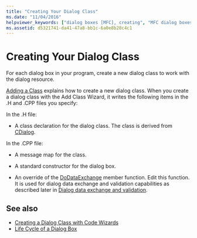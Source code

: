 ```yaml
---
title: "Creating Your Dialog Class"
ms.date: "11/04/2016"
helpviewer_keywords: ["dialog boxes [MFC], creating", "MFC dialog boxes [MFC], creating", "files [MFC], creating", "dialog classes [MFC], Add Class Wizard", "dialog classes [MFC], creating"]
ms.assetid: d5321741-da41-47a8-bb1c-6a0e8b28c4c1
---
```

# Creating Your Dialog Class

For each dialog box in your program, create a new dialog class to work with the dialog resource.

[Adding a Class](../ide/adding-a-class-visual-cpp.md) explains how to create a new dialog class. When you create a dialog class with the Add Class Wizard, it writes the following items in the .H and .CPP files you specify:

In the .H file:

- A class declaration for the dialog class. The class is derived from [CDialog](../mfc/reference/cdialog-class.md).

In the .CPP file:

- A message map for the class.

- A standard constructor for the dialog box.

- An override of the [DoDataExchange](../mfc/reference/cwnd-class.md#dodataexchange) member function. Edit this function. It is used for dialog data exchange and validation capabilities as described later in [Dialog data exchange and validation](../mfc/dialog-data-exchange-and-validation.md).

## See also

- [Creating a Dialog Class with Code Wizards](../mfc/creating-a-dialog-class-with-code-wizards.md)
- [Life Cycle of a Dialog Box](../mfc/life-cycle-of-a-dialog-box.md)
